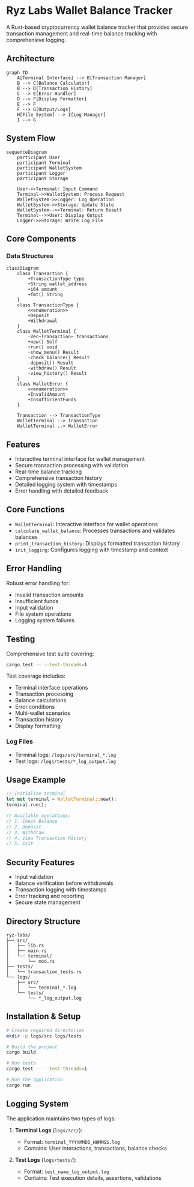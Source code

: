 # Ryz Labs Wallet Balance Tracker

A Rust-based cryptocurrency wallet balance tracker that provides secure transaction management and real-time balance tracking with comprehensive logging.

## Architecture

```mermaid
graph TD
    A[Terminal Interface] --> B[Transaction Manager]
    B --> C[Balance Calculator]
    B --> D[Transaction History]
    C --> E[Error Handler]
    D --> F[Display Formatter]
    E --> F
    F --> G[Output/Logs]
    H[File System] --> I[Log Manager]
    I --> G
```

## System Flow

```mermaid
sequenceDiagram
    participant User
    participant Terminal
    participant WalletSystem
    participant Logger
    participant Storage

    User->>Terminal: Input Command
    Terminal->>WalletSystem: Process Request
    WalletSystem->>Logger: Log Operation
    WalletSystem->>Storage: Update State
    WalletSystem-->>Terminal: Return Result
    Terminal-->>User: Display Output
    Logger->>Storage: Write Log File
```

## Core Components

### Data Structures
```mermaid
classDiagram
    class Transaction {
        +TransactionType type
        +String wallet_address
        +i64 amount
        +fmt() String
    }
    class TransactionType {
        <<enumeration>>
        +Deposit
        +Withdrawal
    }
    class WalletTerminal {
        -Vec~Transaction~ transactions
        +new() Self
        +run() void
        -show_menu() Result
        -check_balance() Result
        -deposit() Result
        -withdraw() Result
        -view_history() Result
    }
    class WalletError {
        <<enumeration>>
        +InvalidAmount
        +InsufficientFunds
    }
    
    Transaction --> TransactionType
    WalletTerminal --> Transaction
    WalletTerminal ..> WalletError
```

## Features

- Interactive terminal interface for wallet management
- Secure transaction processing with validation
- Real-time balance tracking
- Comprehensive transaction history
- Detailed logging system with timestamps
- Error handling with detailed feedback

## Core Functions

- `WalletTerminal`: Interactive interface for wallet operations
- `calculate_wallet_balance`: Processes transactions and validates balances
- `print_transaction_history`: Displays formatted transaction history
- `init_logging`: Configures logging with timestamp and context

## Error Handling

Robust error handling for:
- Invalid transaction amounts
- Insufficient funds
- Input validation
- File system operations
- Logging system failures

## Testing

Comprehensive test suite covering:
```bash
cargo test -- --test-threads=1
```

Test coverage includes:
- Terminal interface operations
- Transaction processing
- Balance calculations
- Error conditions
- Multi-wallet scenarios
- Transaction history
- Display formatting

### Log Files
- Terminal logs: `/logs/src/terminal_*.log`
- Test logs: `/logs/tests/*_log_output.log`

## Usage Example

```rust
// Initialize terminal
let mut terminal = WalletTerminal::new();
terminal.run();

// Available operations:
// 1. Check Balance
// 2. Deposit
// 3. Withdraw
// 4. View Transaction History
// 5. Exit
```

## Security Features
- Input validation
- Balance verification before withdrawals
- Transaction logging with timestamps
- Error tracking and reporting
- Secure state management

## Directory Structure
```
ryz-labs/
├── src/
│   ├── lib.rs
│   ├── main.rs
│   └── terminal/
│       └── mod.rs
├── tests/
│   └── transaction_tests.rs
└── logs/
    ├── src/
    │   └── terminal_*.log
    └── tests/
        └── *_log_output.log
```

## Installation & Setup

```bash
# Create required directories
mkdir -p logs/src logs/tests

# Build the project
cargo build

# Run tests
cargo test -- --test-threads=1

# Run the application
cargo run
```

## Logging System

The application maintains two types of logs:
1. **Terminal Logs** (`logs/src/`):
   - Format: `terminal_YYYYMMDD_HHMMSS.log`
   - Contains: User interactions, transactions, balance checks

2. **Test Logs** (`logs/tests/`):
   - Format: `test_name_log_output.log`
   - Contains: Test execution details, assertions, validations
